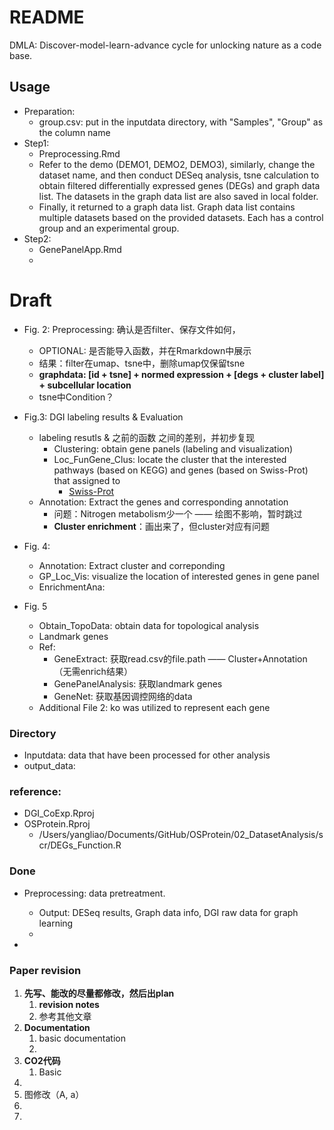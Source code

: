 # README

DMLA: Discover-model-learn-advance cycle for unlocking nature as a code base. 

## Usage

- Preparation: 
  - group.csv: put in the inputdata directory, with "Samples", "Group" as the column name
- Step1: 
  - Preprocessing.Rmd
  - Refer to the demo (DEMO1, DEMO2, DEMO3), similarly, change the dataset name, and then conduct DESeq analysis, tsne calculation to obtain filtered differentially expressed genes (DEGs) and graph data list. The datasets in the graph data list are also saved in local folder. 
  - Finally, it returned to a graph data list. Graph data list contains multiple datasets based on the provided datasets. Each has a control group and an experimental group. 
- Step2:
  - GenePanelApp.Rmd
  - 

# Draft

- Fig. 2: Preprocessing: 确认是否filter、保存文件如何，
  - OPTIONAL: 是否能导入函数，并在Rmarkdown中展示
  - 结果：filter在umap、tsne中，删除umap仅保留tsne
  - **graphdata: [id + tsne] + normed expression + [degs + cluster label] + subcellular location**
  - tsne中Condition？ 
- Fig.3: DGI labeling results & Evaluation
  - labeling resutls & 之前的函数 之间的差别，并初步复现
    - Clustering: obtain gene panels (labeling and visualization)
    - Loc_FunGene_Clus: locate the cluster that the interested pathways (based on KEGG) and genes (based on Swiss-Prot) that assigned to
      - <u>Swiss-Prot</u>
  - Annotation: Extract the genes and corresponding annotation
    - 问题：Nitrogen metabolism少一个 —— 绘图不影响，暂时跳过
    - **Cluster enrichment**：画出来了，但cluster对应有问题
- Fig. 4: 
  - Annotation: Extract cluster and correponding 
  - GP_Loc_Vis: visualize the location of interested genes in gene panel
  - EnrichmentAna: 

- Fig. 5
  - Obtain_TopoData: obtain data for topological analysis
  - Landmark genes
  - Ref: 
    - GeneExtract: 获取read.csv的file.path —— Cluster+Annotation （无需enrich结果）
    - GenePanelAnalysis: 获取landmark genes
    - GeneNet: 获取基因调控网络的data
  - Additional File 2: ko was utilized to represent each gene





### Directory 

- Inputdata: data that have been processed for other analysis
- output_data: 

### reference: 

- DGI_CoExp.Rproj
- OSProtein.Rproj
  - /Users/yangliao/Documents/GitHub/OSProtein/02_DatasetAnalysis/scr/DEGs_Function.R



### Done

- Preprocessing: data pretreatment. 
  - Output: DESeq results, Graph data info, DGI raw data for graph learning
  - 

- 

### Paper revision

1. **先写、能改的尽量都修改，然后出plan**
   1. **revision notes**
   2. 参考其他文章
2. **Documentation**
   1. basic documentation
   2. 
3. **CO2代码**
   1. Basic
4. 
5. 图修改（A, a）
6. 
7. 